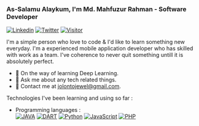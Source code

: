 ### As-Salamu Alaykum, I'm Md. Mahfuzur Rahman - Software Developer

[![Linkedin](https://img.shields.io/badge/-mrj.thedifferent-blue?style=flat-square&logo=Linkedin&logoColor=white&link=https://https://www.linkedin.com/in/mrj.thedifferent)](https://www.linkedin.com/in/mrj.thedifferent/)
[![Twitter](https://img.shields.io/twitter/follow/mrjthedifferent?style=social)](https://www.twitter.com/mrjthedifferent/)
[![Visitor](https://visitor-badge.glitch.me/badge?page_id=mrj.thedifferent)](#)

I'm a simple person who love to code & I'd like to learn something new everyday. I'm a experienced mobile application developer who has skilled with work as a team. I've coherence to never quit something untill it is absolutely perfect.

<!--- 🔭 I’m currently working on ...-->
- 🌱 On the way of learning Deep Learning.
- 💬 Ask me about any tech related things.
- 💌 Contact me at [jolontojewel@gmail.com](mailto:jolontojewel@gmail.com).
<!--- 👯 I’m looking to collaborate on ...
- 🤔 I’m looking for help with ...
- 📫 How to reach me: ...
- 😄 Pronouns: ...
- ⚡ Fun fact: ...-->

Technologies I've been learning and using so far :
- Programming languages : <br />
  [![JAVA](http://img.shields.io/badge/-JAVA-eee?style=flat-square&logo=python&logoColor=F7BD2F)](#)
  [![DART](http://img.shields.io/badge/-DART-eee?style=flat-square&logo=python&logoColor=F7BD2F)](#)
  [![Python](http://img.shields.io/badge/-Python-eee?style=flat-square&logo=python&logoColor=F7BD2F)](#)
  [![JavaScript](https://img.shields.io/badge/-JavaScript-eee?style=flat-square&logo=javascript&logoColor=DD9C25)](#)
  [![PHP](http://img.shields.io/badge/-PHP-eee?style=flat-square&logo=php&logoColor=4951aa)](#)
  
